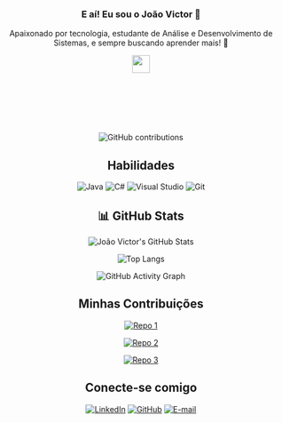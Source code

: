 <div align="center">

### E aí! Eu sou o João Victor 👋

Apaixonado por tecnologia, estudante de Análise e Desenvolvimento de Sistemas, e sempre buscando aprender mais! 🚀

<img src="https://i.pinimg.com/736x/c7/29/bb/c729bb5d795755721ee08f561317dd5f.jpg" width="25%" style="max-height: 125px; object-fit: cover;" />

![GitHub contributions](https://komarev.com/ghpvc/?username=victor-sanches&color=blueviolet)


## Habilidades
![Java](https://img.shields.io/badge/Java-ED8B00?style=for-the-badge&logo=java&logoColor=white)
![C#](https://img.shields.io/badge/C%23-239120?style=for-the-badge&logo=c-sharp&logoColor=white)
![Visual Studio](https://img.shields.io/badge/Visual%20Studio-5C2D91.svg?style=for-the-badge&logo=visual-studio&logoColor=white)
![Git](https://img.shields.io/badge/Git-F05032?style=for-the-badge&logo=git&logoColor=white)



## 📊 GitHub Stats

![João Victor's GitHub Stats](https://github-readme-stats.vercel.app/api?username=victor-sanches&show_icons=true&theme=transparent&bg_color=000000&border_color=30A3DC&icon_color=30A3DC&title_color=E94D5F&text_color=FFFFFF)

![Top Langs](https://github-readme-stats.vercel.app/api/top-langs/?username=victor-sanches&layout=compact&theme=transparent&bg_color=000000&border_color=30A3DC&title_color=E94D5F&text_color=FFFFFF)

![GitHub Activity Graph](https://github-readme-activity-graph.vercel.app/graph?username=victor-sanches&bg_color=000000&color=30A3DC&line=E94D5F&point=FFFFFF&area=true&hide_border=true)


## Minhas Contribuições

[![Repo 1](https://github-readme-stats.vercel.app/api/pin/?username=victor-sanches&repo=dio-lab-open-source&bg_color=000&border_color=30A3DC&show_icons=true&icon_color=30A3DC&title_color=E94D5F&text_color=FFF)](https://github.com/victor-sanches/dio-lab-open-source)

[![Repo 2](https://github-readme-stats.vercel.app/api/pin/?username=victor-sanches&repo=meu-Projeto-Java-b-sico&bg_color=000&border_color=30A3DC&show_icons=true&icon_color=30A3DC&title_color=E94D5F&text_color=FFF)](https://github.com/victor-sanches/meu-Projeto-Java-b-sico)

[![Repo 3](https://github-readme-stats.vercel.app/api/pin/?username=victor-sanches&repo=projeto-Java-basico2.4ghz&bg_color=000&border_color=30A3DC&show_icons=true&icon_color=30A3DC&title_color=E94D5F&text_color=FFF)](https://github.com/victor-sanches/projeto-Java-basico2.4ghz)

## Conecte-se comigo
[![LinkedIn](https://img.shields.io/badge/LinkedIn-0077B5?style=for-the-badge&logo=linkedin&logoColor=white)](https://www.linkedin.com/in/jo%C3%A3o-victor-sanches-6406b8248/)
[![GitHub](https://img.shields.io/badge/GitHub-100000?style=for-the-badge&logo=github&logoColor=white)](https://github.com/victor-sanches)
[![E-mail](https://img.shields.io/badge/Email-0078D4?style=for-the-badge&logo=gmail&logoColor=white)](mailto:joaovictorsanches0902@gmail.com)
